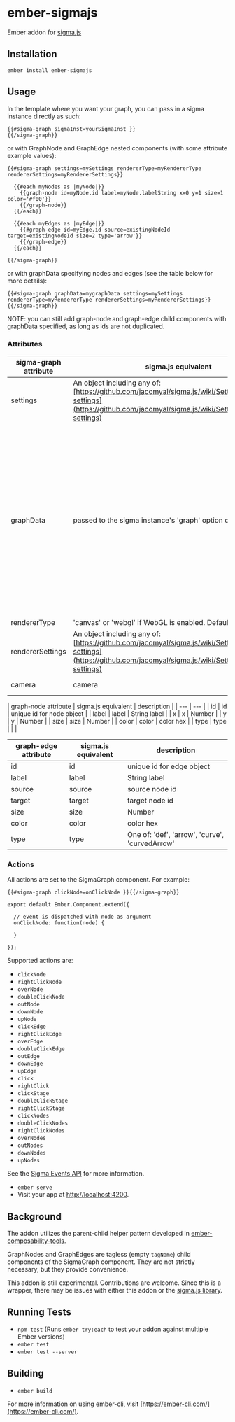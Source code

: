 # ember-sigmajs

Ember addon for [sigma.js](https://github.com/jacomyal/sigma.js)

## Installation

`ember install ember-sigmajs`

## Usage

In the template where you want your graph, you can pass in a sigma instance directly as such:

```
{{#sigma-graph sigmaInst=yourSigmaInst }}
{{/sigma-graph}}
```

or with GraphNode and GraphEdge nested components (with some attribute example values):

```
{{#sigma-graph settings=mySettings rendererType=myRendererType rendererSettings=myRendererSettings}}

  {{#each myNodes as |myNode|}}
    {{graph-node id=myNode.id label=myNode.labelString x=0 y=1 size=1 color='#f00'}}
    {{/graph-node}}
  {{/each}}

  {{#each myEdges as |myEdge|}}
    {{#graph-edge id=myEdge.id source=existingNodeId target=existingNodeId size=2 type='arrow'}}
    {{/graph-edge}}
  {{/each}}

{{/sigma-graph}}
```

or with graphData specifying nodes and edges (see the table below for more details):

```
{{#sigma-graph graphData=mygraphData settings=mySettings rendererType=myRendererType rendererSettings=myRendererSettings}}
{{/sigma-graph}}
```

NOTE: you can still add graph-node and graph-edge child components with graphData specified, as long as ids are not duplicated.

### Attributes

| sigma-graph attribute | sigma.js equivalent | description |
| --- | --- | --- |
| settings | An object including any of: [https://github.com/jacomyal/sigma.js/wiki/Settings#graph-settings](https://github.com/jacomyal/sigma.js/wiki/Settings#graph-settings) | |
| graphData | passed to the sigma instance's 'graph' option on instantiation. | Format example: `{ nodes: [{id: 'n1', label: 'Hello', etc.},{id: 'n2', label: 'World', etc.}], edges: [{id: 'e0', label: 'the edge'}] }` See the two tables for graph-node and graph-edge below. |
| rendererType | 'canvas' or 'webgl' if WebGL is enabled. Default is 'canvas' | |
| rendererSettings | An object including any of: [https://github.com/jacomyal/sigma.js/wiki/Settings#renderers-settings](https://github.com/jacomyal/sigma.js/wiki/Settings#renderers-settings) | |
| camera | camera | camera string id. | |

| graph-node attribute | sigma.js equivalent | description |
| --- | --- |
| id | id | unique id for node object |
| label | label | String label |
| x | x | Number |
| y | y | Number |
| size | size | Number |
| color | color | color hex |
| type | type | | |

| graph-edge attribute | sigma.js equivalent | description |
| --- | --- | --- |
| id | id | unique id for edge object |
| label | label | String label |
| source | source | source node id |
| target | target | target node id |
| size | size | Number |
| color | color | color hex |
| type | type | One of: 'def', 'arrow', 'curve', 'curvedArrow' |

### Actions

All actions are set to the SigmaGraph component. For example:

```
{{#sigma-graph clickNode=onClickNode }}{{/sigma-graph}}
```

```
export default Ember.Component.extend({

  // event is dispatched with node as argument
  onClickNode: function(node) {

  }

});
```

Supported actions are:

* `clickNode`
* `rightClickNode`
* `overNode`
* `doubleClickNode`
* `outNode`
* `downNode`
* `upNode`
* `clickEdge`
* `rightClickEdge`
* `overEdge`
* `doubleClickEdge`
* `outEdge`
* `downEdge`
* `upEdge`
* `click`
* `rightClick`
* `clickStage`
* `doubleClickStage`
* `rightClickStage`
* `clickNodes`
* `doubleClickNodes`
* `rightClickNodes`
* `overNodes`
* `outNodes`
* `downNodes`
* `upNodes`

See the [Sigma Events API](https://github.com/jacomyal/sigma.js/wiki/Events-API) for more information.

* `ember serve`
* Visit your app at [http://localhost:4200](http://localhost:4200).

## Background

The addon utilizes the parent-child helper pattern developed in [ember-composability-tools](https://github.com/miguelcobain/ember-composability-tools).

GraphNodes and GraphEdges are tagless (empty `tagName`) child components of the SigmaGraph component. They are not strictly necessary, but they provide convenience.

This addon is still experimental. Contributions are welcome. Since this is a wrapper, there may be issues with either this addon or the [sigma.js library](https://github.com/jacomyal/sigma.js/issues).

## Running Tests

* `npm test` (Runs `ember try:each` to test your addon against multiple Ember versions)
* `ember test`
* `ember test --server`

## Building

* `ember build`

For more information on using ember-cli, visit [https://ember-cli.com/](https://ember-cli.com/).
